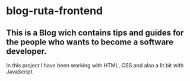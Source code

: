 # blog-ruta-frontend

## This is a Blog wich contains tips and guides for the people who wants to become a software developer.

In this project I have been working with HTML, CSS and also a lit bit with JavaScript.


